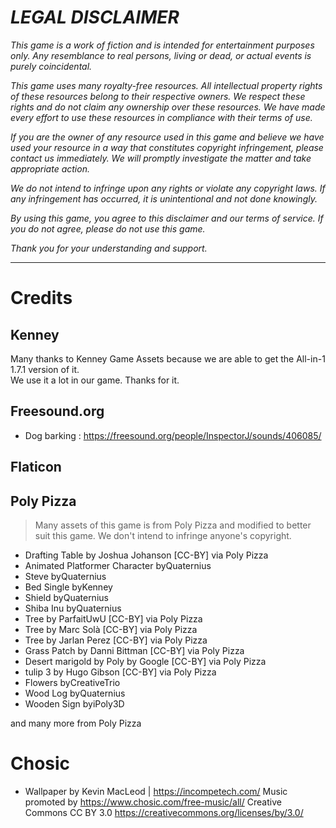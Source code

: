 # ***LEGAL DISCLAIMER***

*This game is a work of fiction and is intended for entertainment purposes only. Any resemblance to real persons, living or dead, or actual events is purely coincidental.*

*This game uses many royalty-free resources. All intellectual property rights of these resources belong to their respective owners. We respect these rights and do not claim any ownership over these resources. We have made every effort to use these resources in compliance with their terms of use.*

*If you are the owner of any resource used in this game and believe we have used your resource in a way that constitutes copyright infringement, please contact us immediately. We will promptly investigate the matter and take appropriate action.*

*We do not intend to infringe upon any rights or violate any copyright laws. If any infringement has occurred, it is unintentional and not done knowingly.*

*By using this game, you agree to this disclaimer and our terms of service. If you do not agree, please do not use this game.*

*Thank you for your understanding and support.*

---

# Credits

## Kenney
Many thanks to Kenney Game Assets because we are able to get the All-in-1 1.7.1 version of it.  
We use it a lot in our game. Thanks for it.

## Freesound.org
- Dog barking : https://freesound.org/people/InspectorJ/sounds/406085/

## Flaticon

## Poly Pizza
> Many assets of this game is from Poly Pizza and modified to better suit this game. We don't intend to infringe anyone's copyright.

- Drafting Table by Joshua Johanson [CC-BY] via Poly Pizza
- Animated Platformer Character byQuaternius
- Steve byQuaternius
- Bed Single byKenney
- Shield byQuaternius
- Shiba Inu byQuaternius
- Tree by ParfaitUwU [CC-BY] via Poly Pizza
- Tree by Marc Solà [CC-BY] via Poly Pizza
- Tree by Jarlan Perez [CC-BY] via Poly Pizza
- Grass Patch by Danni Bittman [CC-BY] via Poly Pizza
- Desert marigold by Poly by Google [CC-BY] via Poly Pizza
- tulip 3 by Hugo Gibson [CC-BY] via Poly Pizza
- Flowers byCreativeTrio
- Wood Log byQuaternius
- Wooden Sign byiPoly3D

and many more from Poly Pizza

# Chosic
- Wallpaper by Kevin MacLeod | https://incompetech.com/
Music promoted by https://www.chosic.com/free-music/all/
Creative Commons CC BY 3.0
https://creativecommons.org/licenses/by/3.0/
 